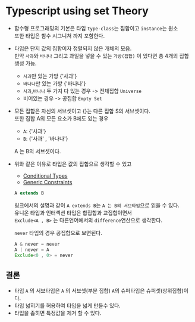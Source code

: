# Typescript using set Theory

- 함수형 프로그래밍의 기본은 타입 `type-class`는 집합이고 `instance`는 원소  
  또한 타입은 함수 시그니쳐 까지 포함한다.

- 타입은 단지 값의 집합이자 정렬되지 않은 개체의 모음.  
  만약 `사과`와 `바나나` 그리고 과일을 넣을 수 있는 `가방(집합)` 이 있다면 총 4개의 집합 생성 가능.

  - `사과`만 있는 가방 {'사과'}
  - `바나나`만 있는 가방 {'바나나'}
  - `사과`,`바나나` 두 가지 다 있는 경우 -> 전체집합 `Universe`
  - 비어있는 경우 -> 공집합 `Empty Set`

- 모든 집합은 자신의 서브셋이고 {}는 다른 집합 S의 서브셋이다.  
  또한 집합 A의 모든 요소가 B에도 있는 경우

  - `A`: {'사과'}
  - `B`: {'사과' , '바나나'}

  A 는 B의 서브셋이다.

- 위와 같은 이유로 타입은 값의 집합으로 생각할 수 있고

  - [Conditional Types](https://www.typescriptlang.org/docs/handbook/2/conditional-types.html)
  - [Generic Constraints](https://www.typescriptlang.org/docs/handbook/2/gen)

  ```typescript
  A extends B
  ```

  링크에서의 설명과 같이 `A extends B`는 `A 는 B의 서브타입`으로 읽을 수 있다.  
  유니온 타입과 인터섹션 타입은 합집합과 교집합이면서  
  `Exclude<A , B>` 는 다른언어에서의 `difference`연산으로 생각한다.

  `never` 타입의 경우 공집합으로 보면된다.

  ```typescript
  A & never = never
  A | never = A
  Exclude<0 , 0> = never
  ```

## 결론

- 타입 `A` 의 서브타입은 `A` 의 서브셋(부분 집합) `A`의 슈퍼타입은 슈퍼셋(상위집합)이다.
- 타입 넓히기를 허용하여 타입을 넓게 만들수 있다.
- 타입을 좁히면 특정값을 제거 할 수 있다.
